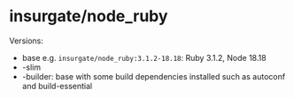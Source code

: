 # insurgate/node_ruby

Versions:

- base e.g. `insurgate/node_ruby:3.1.2-18.18`: Ruby 3.1.2, Node 18.18
- -slim
- -builder: base with some build dependencies installed such as autoconf and build-essential
